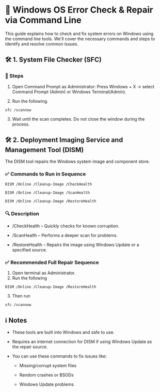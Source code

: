 # 🧰 Windows OS Error Check & Repair via Command Line
This guide explains how to check and fix system errors on Windows using the command line tools. We'll cover the necessary commands and steps to identify and resolve common issues.

## 🛠 1. System File Checker (SFC)
### 🔧 Steps

1. Open Command Prompt as Administrator: Press Windows + X → select Command Prompt (Admin) or Windows Terminal(Admin).

2. Run the following.
```
sfc /scannow
```

3. Wait until the scan completes. Do not close the window during the process.

## 🛠 2. Deployment Imaging Service and Management Tool (DISM)
The DISM tool repairs the Windows system image and component store.
### ✅ Commands to Run in Sequence
```
DISM /Online /Cleanup-Image /CheckHealth
```
```
DISM /Online /Cleanup-Image /ScanHealth
```
```
DISM /Online /Cleanup-Image /RestoreHealth
```

### 🔍 Description
- /CheckHealth – Quickly checks for known corruption.

- /ScanHealth – Performs a deeper scan for problems.

- /RestoreHealth – Repairs the image using Windows Update or a specified source.

### ✅ Recommended Full Repair Sequence
1. Open terminal as Administrator.
2. Run the following
```
DISM /Online /Cleanup-Image /RestoreHealth
```
3. Then run
```
sfc /scannow
```

## ℹ️ Notes
- These tools are built into Windows and safe to use.

- Requires an internet connection for DISM if using Windows Update as the repair source.

- You can use these commands to fix issues like:

    - Missing/corrupt system files

    - Random crashes or BSODs

    - Windows Update problems